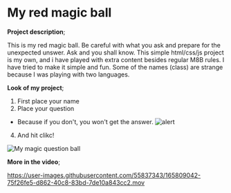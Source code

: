 # My red magic ball

**Project description**;

This is my red magic ball. Be careful with what you ask and prepare for the unexpected unswer. 
Ask and you shall know. This simple html/css/js project is my own, and i have played with extra content besides regular M8B rules. 
I have tried to make it simple and fun. Some of the names (class) are strange because I was playing with two languages.

**Look of my project**;
1. First place your name
2. Place your question
 - Because if you don't, you won't get the answer.
 ![alert](https://user-images.githubusercontent.com/55837343/165810711-4f322276-0bdd-4949-94f6-926838047eee.png)

4. And hit clikc! 

![My magic question ball](https://user-images.githubusercontent.com/55837343/165806491-a46666bf-bcd1-46d8-a545-de41693e5443.png)



**More in the video**;



https://user-images.githubusercontent.com/55837343/165809042-75f26fe5-d862-40c8-83bd-7de10a843cc2.mov

